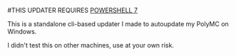#THIS UPDATER REQUIRES [POWERSHELL 7](https://github.com/powershell/powershell/releases/latest)

This is a standalone cli-based updater I made to autoupdate my PolyMC on Windows.

I didn't test this on other machines, use at your own risk.
